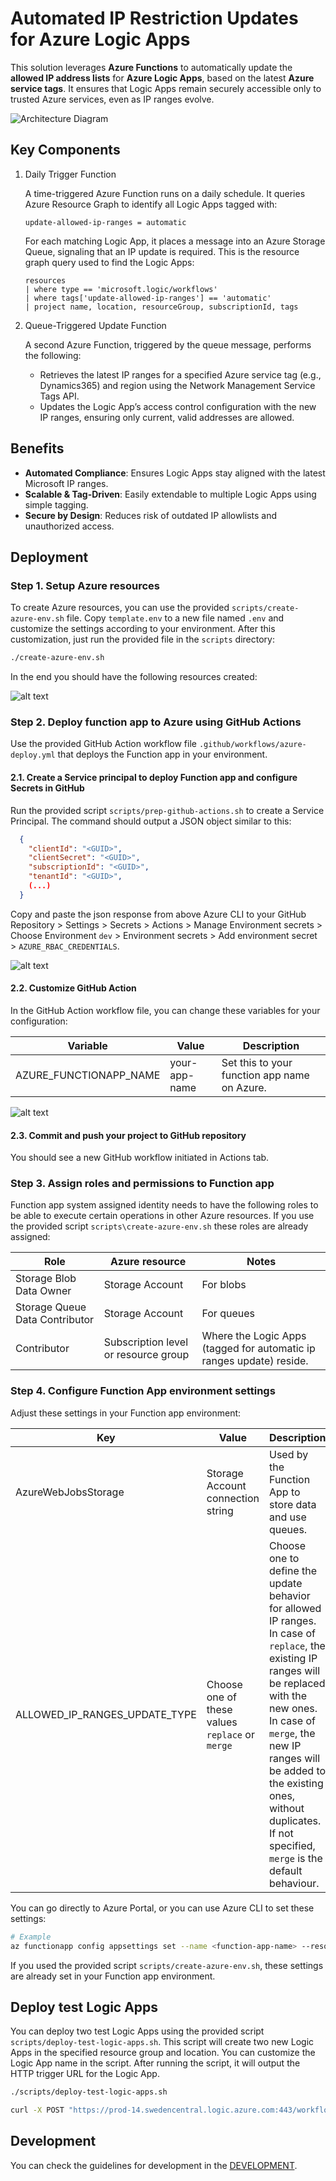 # Automated IP Restriction Updates for Azure Logic Apps

This solution leverages **Azure Functions** to automatically update the **allowed IP address lists** for **Azure Logic Apps**, based on the latest **Azure service tags**. It ensures that Logic Apps remain securely accessible only to trusted Azure services, even as IP ranges evolve.

![Architecture Diagram](docs/images/arch.png)


## Key Components

1. Daily Trigger Function

    A time-triggered Azure Function runs on a daily schedule. It queries Azure Resource Graph to identify all Logic Apps tagged with:
    ```
    update-allowed-ip-ranges = automatic
    ```
    For each matching Logic App, it places a message into an Azure Storage Queue, signaling that an IP update is required. This is the resource graph query used to find the Logic Apps:

    ```kusto
    resources
    | where type == 'microsoft.logic/workflows'
    | where tags['update-allowed-ip-ranges'] == 'automatic'
    | project name, location, resourceGroup, subscriptionId, tags
    ```

2. Queue-Triggered Update Function

   A second Azure Function, triggered by the queue message, performs the following:
   - Retrieves the latest IP ranges for a specified Azure service tag (e.g., Dynamics365) and region using the Network Management Service Tags API.
   - Updates the Logic App’s access control configuration with the new IP ranges, ensuring only current, valid addresses are allowed.


## Benefits

- **Automated Compliance**: Ensures Logic Apps stay aligned with the latest Microsoft IP ranges.
- **Scalable & Tag-Driven**: Easily extendable to multiple Logic Apps using simple tagging.
- **Secure by Design**: Reduces risk of outdated IP allowlists and unauthorized access.


## Deployment

### Step 1. Setup Azure resources

To create Azure resources, you can use the provided `scripts/create-azure-env.sh` file. Copy `template.env` to a new file named `.env` and customize the settings according to your environment.
After this customization, just run the provided file in the `scripts` directory:

```bash
./create-azure-env.sh
```

In the end you should have the following resources created:

![alt text](docs/images/resources.png)


### Step 2. Deploy function app to Azure using GitHub Actions

Use the provided GitHub Action workflow file `.github/workflows/azure-deploy.yml` that deploys the Function app in your environment.

#### 2.1. Create a Service principal to deploy Function app and configure Secrets in GitHub

Run the provided script `scripts/prep-github-actions.sh` to create a Service Principal. The command should output a JSON object similar to this:

```json
  {
    "clientId": "<GUID>",
    "clientSecret": "<GUID>",
    "subscriptionId": "<GUID>",
    "tenantId": "<GUID>",
    (...)
  }
```
Copy and paste the json response from above Azure CLI to your GitHub Repository > Settings > Secrets > Actions > Manage Environment secrets > Choose Environment `dev` > Environment secrets > Add environment secret > `AZURE_RBAC_CREDENTIALS`.

![alt text](docs/images/action-secrets.png)


#### 2.2. Customize GitHub Action

In the GitHub Action workflow file, you can change these variables for your configuration:

| Variable               | Value         | Description                                  |
| ---------------------- | ------------- | -------------------------------------------- |
| AZURE_FUNCTIONAPP_NAME | your-app-name | Set this to your function app name on Azure. |


![alt text](image.png)


#### 2.3. Commit and push your project to GitHub repository

You should see a new GitHub workflow initiated in Actions tab.


### Step 3. Assign roles and permissions to Function app

Function app system assigned identity needs to have the following roles to be able to execute certain operations in other Azure resources. If you use the provided script `scripts\create-azure-env.sh` these roles are already assigned:

| Role                           | Azure resource               | Notes |
| ------------------------------ | ---------------------------- | ----- |
| Storage Blob Data Owner        | Storage Account              | For blobs |
| Storage Queue Data Contributor | Storage Account              | For queues |
| Contributor                    | Subscription level or resource group | Where the Logic Apps (tagged for automatic ip ranges update) reside. |

### Step 4. Configure Function App environment settings

Adjust these settings in your Function app environment:

| Key                                              | Value                                         | Description                                                    |
| ------------------------------------------------ | --------------------------------------------- | -------------------------------------------------------------- |
| AzureWebJobsStorage                              | Storage Account connection string             | Used by the Function App to store data and use queues.         |
| ALLOWED_IP_RANGES_UPDATE_TYPE                    | Choose one of these values `replace` or `merge` | Choose one to define the update behavior for allowed IP ranges. In case of `replace`, the existing IP ranges will be replaced with the new ones. In case of `merge`, the new IP ranges will be added to the existing ones, without duplicates. If not specified, `merge` is the default behaviour. |

You can go directly to Azure Portal, or you can use Azure CLI to set these settings:

```bash
# Example
az functionapp config appsettings set --name <function-app-name> --resource-group <resource-group-name> --settings KEY1="value1" KEY2="value2"
```

If you used the provided script `scripts/create-azure-env.sh`, these settings are already set in your Function app environment.


## Deploy test Logic Apps

You can deploy two test Logic Apps using the provided script `scripts/deploy-test-logic-apps.sh`. This script will create two new Logic Apps in the specified resource group and location. You can customize the Logic App name in the script. After running the script, it will output the HTTP trigger URL for the Logic App.

```bash
./scripts/deploy-test-logic-apps.sh

curl -X POST "https://prod-14.swedencentral.logic.azure.com:443/workflows/ab6d71d4eb124c96aba72d131ba0d2a8/triggers/manual/paths/invoke?api-version=2016-10-01&sp=%2Ftriggers%2Fmanual%2Frun&sv=1.0&sig=LLsCEpdp3rRXZaKR-4svwz6k4iuFI6C4ZJ4ywxHMo5M" -H "Content-Type: application/json" -d '{"message": "Hello from curl!"}'
```

## Development

You can check the guidelines for development in the [DEVELOPMENT](docs/development.md).


